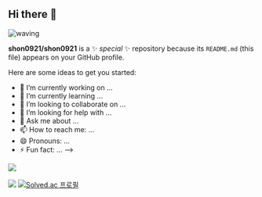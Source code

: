 ## Hi there 👋
![waving](https://capsule-render.vercel.app/api?type=waving&height=200&text=Waving!&fontAlign=80&fontAlignY=40&color=gradient)

**shon0921/shon0921** is a ✨ _special_ ✨ repository because its `README.md` (this file) appears on your GitHub profile.

Here are some ideas to get you started:

- 🔭 I’m currently working on ...
- 🌱 I’m currently learning ...
- 👯 I’m looking to collaborate on ...
- 🤔 I’m looking for help with ...
- 💬 Ask me about ...
- 📫 How to reach me: ...
- 😄 Pronouns: ...
- ⚡ Fun fact: ...
-->
  
<img src="https://github-readme-stats.vercel.app/api/top-langs/?username=shon0921&layout=compact"><br><br>
<img src="https://github-readme-stats.vercel.app/api?username=shon0921&show_icons=true">
[![Solved.ac
프로필](http://mazassumnida.wtf/api/v2/generate_badge?boj=shon0921)](https://solved.ac/shon0921)
